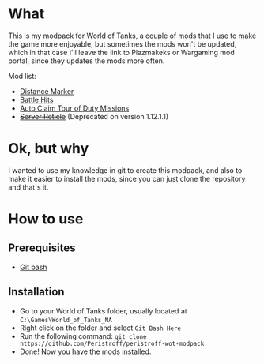 # What
This is my modpack for World of Tanks, a couple of mods that I use to make the game more enjoyable, but sometimes the mods won't be updated, which in that case i'll leave the link to Plazmakeks or Wargaming mod portal, since they updates the mods more often.

Mod list:
- [Distance Marker](https://wgmods.net/6662/)
- [Battle Hits](https://wgmods.net/5912/)
- [Auto Claim Tour of Duty Missions](https://pkmods.com/auto-claim-tour-of-duty-missions-by-anne_domini/)
- [~~Server Reticle~~](https://pkmods.com/awfultanker-server-reticle/) (Deprecated on version 1.12.1.1)

# Ok, but why
I wanted to use my knowledge in git to create this modpack, and also to make it easier to install the mods, since you can just clone the repository and that's it.

# How to use
## Prerequisites
- [Git bash](https://git-scm.com/downloads)

## Installation
- Go to your World of Tanks folder, usually located at `C:\Games\World_of_Tanks_NA`
-  Right click on the folder and select `Git Bash Here`
- Run the following command:
```git clone https://github.com/Peristroff/peristroff-wot-modpack```
- Done! Now you have the mods installed.
